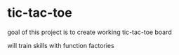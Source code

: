 # tic-tac-toe

goal of this project is to create working tic-tac-toe board

will train skills with function factories